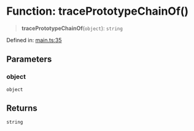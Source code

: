 # Function: tracePrototypeChainOf()

> **tracePrototypeChainOf**(`object`): `string`

Defined in: [main.ts:35](https://github.com/kaibun/appwrite-fn-router/blob/632bab995e95fbe510b35267238c9feb183fa048/src/main.ts#L35)

## Parameters

### object

`object`

## Returns

`string`
